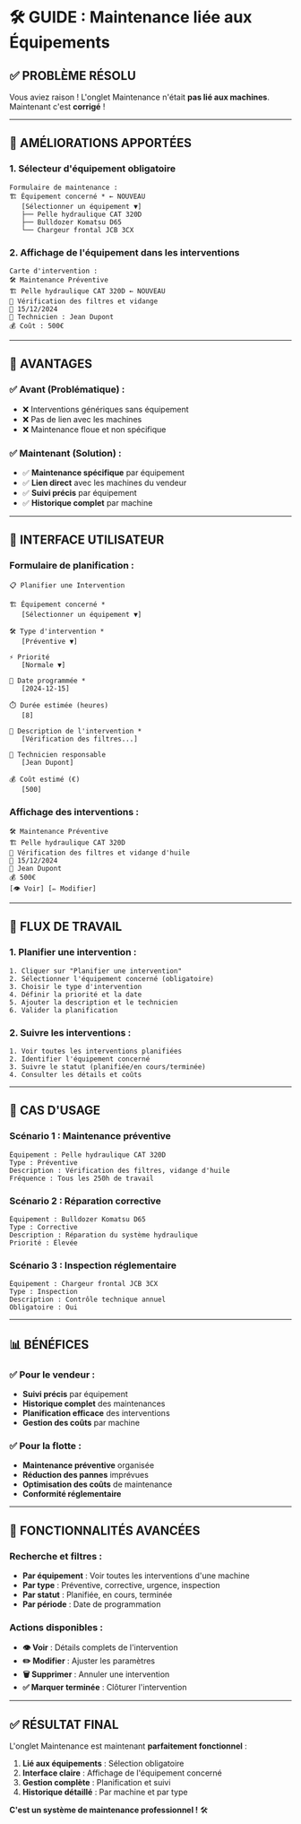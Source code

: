 # 🛠️ GUIDE : Maintenance liée aux Équipements

## ✅ **PROBLÈME RÉSOLU**

Vous aviez raison ! L'onglet Maintenance n'était **pas lié aux machines**. Maintenant c'est **corrigé** !

---

## 🔧 **AMÉLIORATIONS APPORTÉES**

### **1. Sélecteur d'équipement obligatoire**
```
Formulaire de maintenance :
🏗️ Équipement concerné * ← NOUVEAU
   [Sélectionner un équipement ▼]
   ├── Pelle hydraulique CAT 320D
   ├── Bulldozer Komatsu D65
   └── Chargeur frontal JCB 3CX
```

### **2. Affichage de l'équipement dans les interventions**
```
Carte d'intervention :
🛠️ Maintenance Préventive
🏗️ Pelle hydraulique CAT 320D ← NOUVEAU
📝 Vérification des filtres et vidange
📅 15/12/2024
👤 Technicien : Jean Dupont
💰 Coût : 500€
```

---

## 🎯 **AVANTAGES**

### **✅ Avant (Problématique) :**
- ❌ Interventions génériques sans équipement
- ❌ Pas de lien avec les machines
- ❌ Maintenance floue et non spécifique

### **✅ Maintenant (Solution) :**
- ✅ **Maintenance spécifique** par équipement
- ✅ **Lien direct** avec les machines du vendeur
- ✅ **Suivi précis** par équipement
- ✅ **Historique complet** par machine

---

## 📱 **INTERFACE UTILISATEUR**

### **Formulaire de planification :**
```
📋 Planifier une Intervention

🏗️ Équipement concerné *
   [Sélectionner un équipement ▼]

🛠️ Type d'intervention *
   [Préventive ▼]

⚡ Priorité
   [Normale ▼]

📅 Date programmée *
   [2024-12-15]

⏱️ Durée estimée (heures)
   [8]

📝 Description de l'intervention *
   [Vérification des filtres...]

👤 Technicien responsable
   [Jean Dupont]

💰 Coût estimé (€)
   [500]
```

### **Affichage des interventions :**
```
🛠️ Maintenance Préventive
🏗️ Pelle hydraulique CAT 320D
📝 Vérification des filtres et vidange d'huile
📅 15/12/2024
👤 Jean Dupont
💰 500€
[👁️ Voir] [✏️ Modifier]
```

---

## 🔄 **FLUX DE TRAVAIL**

### **1. Planifier une intervention :**
```
1. Cliquer sur "Planifier une intervention"
2. Sélectionner l'équipement concerné (obligatoire)
3. Choisir le type d'intervention
4. Définir la priorité et la date
5. Ajouter la description et le technicien
6. Valider la planification
```

### **2. Suivre les interventions :**
```
1. Voir toutes les interventions planifiées
2. Identifier l'équipement concerné
3. Suivre le statut (planifiée/en cours/terminée)
4. Consulter les détails et coûts
```

---

## 🎯 **CAS D'USAGE**

### **Scénario 1 : Maintenance préventive**
```
Équipement : Pelle hydraulique CAT 320D
Type : Préventive
Description : Vérification des filtres, vidange d'huile
Fréquence : Tous les 250h de travail
```

### **Scénario 2 : Réparation corrective**
```
Équipement : Bulldozer Komatsu D65
Type : Corrective
Description : Réparation du système hydraulique
Priorité : Élevée
```

### **Scénario 3 : Inspection réglementaire**
```
Équipement : Chargeur frontal JCB 3CX
Type : Inspection
Description : Contrôle technique annuel
Obligatoire : Oui
```

---

## 📊 **BÉNÉFICES**

### **✅ Pour le vendeur :**
- **Suivi précis** par équipement
- **Historique complet** des maintenances
- **Planification efficace** des interventions
- **Gestion des coûts** par machine

### **✅ Pour la flotte :**
- **Maintenance préventive** organisée
- **Réduction des pannes** imprévues
- **Optimisation des coûts** de maintenance
- **Conformité réglementaire**

---

## 🚀 **FONCTIONNALITÉS AVANCÉES**

### **Recherche et filtres :**
- **Par équipement** : Voir toutes les interventions d'une machine
- **Par type** : Préventive, corrective, urgence, inspection
- **Par statut** : Planifiée, en cours, terminée
- **Par période** : Date de programmation

### **Actions disponibles :**
- **👁️ Voir** : Détails complets de l'intervention
- **✏️ Modifier** : Ajuster les paramètres
- **🗑️ Supprimer** : Annuler une intervention
- **✅ Marquer terminée** : Clôturer l'intervention

---

## ✅ **RÉSULTAT FINAL**

L'onglet Maintenance est maintenant **parfaitement fonctionnel** :

1. **Lié aux équipements** : Sélection obligatoire
2. **Interface claire** : Affichage de l'équipement concerné
3. **Gestion complète** : Planification et suivi
4. **Historique détaillé** : Par machine et par type

**C'est un système de maintenance professionnel !** 🛠️ 